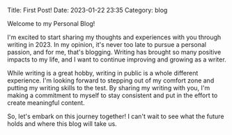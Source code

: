 Title: First Post!
Date: 2023-01-22 23:35
Category: blog

Welcome to my Personal Blog!

I'm excited to start sharing my thoughts and experiences with you through writing in 2023. In my opinion, it's never too late to pursue a personal passion, and for me, that's blogging. Writing has brought so many positive impacts to my life, and I want to continue improving and growing as a writer.

While writing is a great hobby, writing in public is a whole different experience. I'm looking forward to stepping out of my comfort zone and putting my writing skills to the test. By sharing my writing with you, I'm making a commitment to myself to stay consistent and put in the effort to create meaningful content.

So, let's embark on this journey together! I can't wait to see what the future holds and where this blog will take us.
